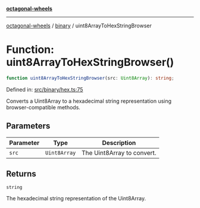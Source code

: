 [**octagonal-wheels**](../../README.md)

***

[octagonal-wheels](../../modules.md) / [binary](../README.md) / uint8ArrayToHexStringBrowser

# Function: uint8ArrayToHexStringBrowser()

```ts
function uint8ArrayToHexStringBrowser(src: Uint8Array): string;
```

Defined in: [src/binary/hex.ts:75](https://github.com/vrtmrz/octagonal-wheels/blob/main/src/binary/hex.ts#L75)

Converts a Uint8Array to a hexadecimal string representation using browser-compatible methods.

## Parameters

| Parameter | Type | Description |
| ------ | ------ | ------ |
| `src` | `Uint8Array` | The Uint8Array to convert. |

## Returns

`string`

The hexadecimal string representation of the Uint8Array.
